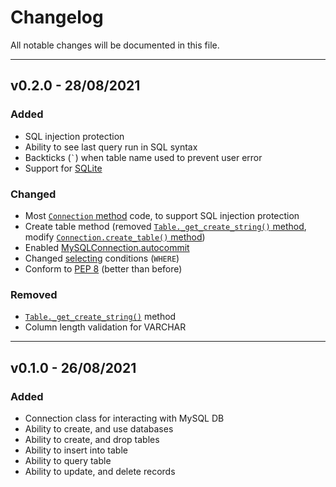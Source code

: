 # Changelog
All notable changes will be documented in this file.

---

## v0.2.0 - 28/08/2021
### Added
- SQL injection protection
- Ability to see last query run in SQL syntax
- Backticks (`` ` ``) when table name used to prevent user error
- Support for [SQLite](https://docs.python.org/3/library/sqlite3.html)

### Changed
- Most [`Connection` method](https://jasonli0616.github.io/PythonMySequel/#/api_reference/connection?id=methods-and-attributes) code, to support SQL injection protection
- Create table method (removed [`Table._get_create_string()` method](https://jasonli0616.github.io/PythonMySequel/#/api_reference/table?id=methods-and-attributes), modify [`Connection.create_table()` method](https://jasonli0616.github.io/PythonMySequel/#/api_reference/connection?id=methods-and-attributes))
- Enabled [MySQLConnection.autocommit](https://dev.mysql.com/doc/connector-python/en/connector-python-api-mysqlconnection-autocommit.html)
- Changed [selecting](https://jasonli0616.github.io/PythonMySequel/#/getting_started/examples/query) conditions (`WHERE`)
- Conform to [PEP 8](https://www.python.org/dev/peps/pep-0008/) (better than before)

### Removed
- [`Table._get_create_string()`](https://jasonli0616.github.io/PythonMySequel/#/api_reference/table?id=methods-and-attributes) method
- Column length validation for VARCHAR

---

## v0.1.0 - 26/08/2021
### Added
- Connection class for interacting with MySQL DB
- Ability to create, and use databases
- Ability to create, and drop tables
- Ability to insert into table
- Ability to query table
- Ability to update, and delete records
